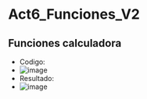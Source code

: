 # Act6_Funciones_V2
## Funciones calculadora
- Codigo:
- ![image](https://github.com/user-attachments/assets/20bbb22c-ba4f-46ae-bf33-dea205ade505)
- Resultado:
- ![image](https://github.com/user-attachments/assets/a95735bc-8c25-441a-aaa1-c123497e4947)
